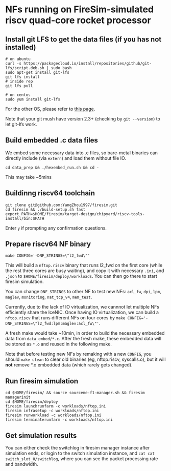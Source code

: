 # NFs running on FireSim-simulated riscv quad-core rocket processor

## Install git LFS to get the data files (if you has not installed)
```
# on ubuntu
curl -s https://packagecloud.io/install/repositories/github/git-lfs/script.deb.sh | sudo bash
sudo apt-get install git-lfs
git lfs install
# inside rep
git lfs pull
```
```
# on centos
sudo yum install git-lfs
```
For the other OS, please refer to [this page](https://github.com/git-lfs/git-lfs/wiki/Installation). 

Note that your git mush have version 2.3+ (checking by `git --version`) to let git-lfs work. 

## Build embedded .c data files
We embed some necessary data into .c files, so bare-metal binaries can directly include (via `extern`) and load them without file IO. 
```
cd data_prep && ./hexembed_run.sh && cd -
```
This may take ~5mins

## Buildinng riscv64 toolchain
```
git clone git@github.com:YangZhou1997/firesim.git
cd firesim && ./build-setup.sh fast
export PATH=$HOME/firesim/target-design/chipyard/riscv-tools-install/bin:$PATH
```
Enter `y` if prompting any confirmation questions.

## Prepare riscv64 NF binary
```
make CONFIG='-DNF_STRINGS=\"l2_fwd\"'
```
This will build a `nftop.riscv` binary that runs l2_fwd on the first core (while the rest three cores are busy waiting), and copy it with necessary `.ini`, and `.json` to `$HOME/firesim/deploy/workloads`. You can then go there to start firesim simulation. 

You can change `DNF_STRINGS` to other NF to test new NFs: `acl_fw`, `dpi`, `lpm`, `maglev`, `monitoring`, `nat_tcp_v4`, `mem_test`. 

Currently, due to the lack of IO virtualization, we cannnot let multiple NFs efficiently share the IceNIC. Once having IO virtualization, we can build a `nftop.riscv` that runs different NFs on four cores by `make CONFIG='-DNF_STRINGS=\"l2_fwd:lpm:maglev:acl_fw\"'`.

A fresh make would take ~10min, in order to build the necessary embedded data from `data_embed/*.c`. After the fresh make, these embedded data will be stored as `*.o` and reused in the following make. 

Note that before testing new NFs by remaking with a new `CONFIG`, you should `make clean` to clear old binaries (eg, nftop.riscv, syscalls.o), but it will **not** remove *.o embedded data (which rarely gets changed). 

## Run firesim simulation
```
cd $HOME/firesim/ && source sourceme-f1-manager.sh && firesim managerinit
cd $HOME/firesim/deploy
firesim launchrunfarm -c workloads/nftop.ini
firesim infrasetup -c workloads/nftop.ini
firesim runworkload -c workloads/nftop.ini
firesim terminaterunfarm -c workloads/nftop.ini
```

## Get simulation results
You can either check the switchlog in firesim manager instance after simulation ends, or login to the switch simulation instance, and `cat cat switch_slot_0/switchlog`, where you can see the packet processing rate and bandwidth. 